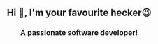 <h2 align="center">Hi 👋, I'm your favourite hecker😉</h2>
<h3 align="center">A passionate software developer!</h3>
